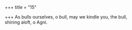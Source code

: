 +++
title = "15"

+++
As bulls ourselves, o bull, may we kindle you, the bull,  
shining aloft, o Agni.  